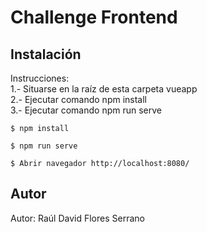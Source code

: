 # Challenge Frontend #

## Instalación ##
Instrucciones:  
1.- Situarse en la raíz de esta carpeta vueapp  
2.- Ejecutar comando npm install  
3.- Ejecutar comando npm run serve  

```
$ npm install
```

```
$ npm run serve
```

```
$ Abrir navegador http://localhost:8080/
```

## Autor
Autor: Raúl David Flores Serrano
